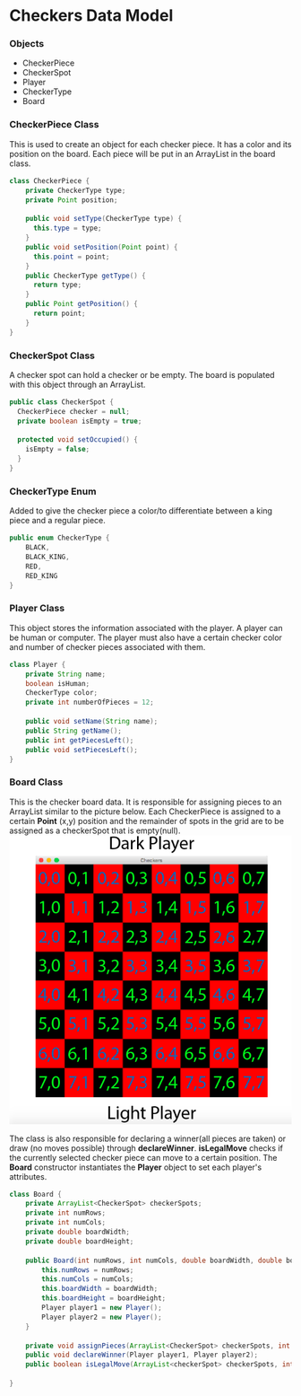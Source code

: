 # Checkers Data Model

### Objects
* CheckerPiece
* CheckerSpot
* Player
* CheckerType
* Board


### CheckerPiece Class
This is used to create an object for each checker piece. It has a color and its position on the board. Each piece will be put in an ArrayList in the board class.
```java
class CheckerPiece {
    private CheckerType type;
    private Point position;

    public void setType(CheckerType type) {
      this.type = type;
    }
    public void setPosition(Point point) {
      this.point = point;
    }
    public CheckerType getType() {
      return type;
    }
    public Point getPosition() {
      return point;
    }
}
```
### CheckerSpot Class
A checker spot can hold a checker or be empty. The board is populated with this object through an ArrayList.
```java
public class CheckerSpot {
  CheckerPiece checker = null;
  private boolean isEmpty = true;

  protected void setOccupied() {
    isEmpty = false;
  }
}
```
### CheckerType Enum
Added to give the checker piece a color/to differentiate between a king piece and a regular piece.
```java
public enum CheckerType {
    BLACK,
    BLACK_KING,
    RED,
    RED_KING
}
```
### Player Class
This object stores the information associated with the player. A player can be human or computer. The player must also have a certain checker color and number of checker pieces associated with them.
```java
class Player {
    private String name;
    boolean isHuman;
    CheckerType color;
    private int numberOfPieces = 12;

    public void setName(String name);
    public String getName();
    public int getPiecesLeft();
    public void setPiecesLeft();
}
```
### Board Class
This is the checker board data. It is responsible for assigning pieces to an ArrayList similar to the picture below. Each CheckerPiece is assigned to a certain __Point__ (x,y) position and the remainder of spots in the grid are to be assigned as a checkerSpot that is empty(null).
![Image of Checker Board](CheckerBoard.png)

The class is also responsible for declaring a winner(all pieces are taken) or draw (no moves possible) through __declareWinner__. __isLegalMove__ checks if the currently selected checker piece can move to a certain position. The __Board__ constructor instantiates the __Player__ object to set each player's attributes.
```java
class Board {
    private ArrayList<CheckerSpot> checkerSpots;
    private int numRows;
    private int numCols;
    private double boardWidth;
    private double boardHeight;

    public Board(int numRows, int numCols, double boardWidth, double boardHeight) {
        this.numRows = numRows;
        this.numCols = numCols;
        this.boardWidth = boardWidth;
        this.boardHeight = boardHeight;
        Player player1 = new Player();
        Player player2 = new Player();
    }      

    private void assignPieces(ArrayList<CheckerSpot> checkerSpots, int numRows, int numCols);
    public void declareWinner(Player player1, Player player2);
    public boolean isLegalMove(ArrayList<checkerSpot> checkerSpots, int row, int column);

}
```
